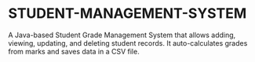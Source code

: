 # STUDENT-MANAGEMENT-SYSTEM
A Java-based Student Grade Management System that allows adding, viewing, updating, and deleting student records. It auto-calculates grades from marks and saves data in a CSV file. 
